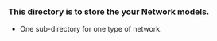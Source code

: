 ### This directory is to store the your Network models.
- One sub-directory for one type of network.
